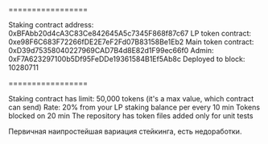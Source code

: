 =================

Staking contract address: 0xBFAbb20d4cA3C83Ce842645A5c7345F868f87c67
LP token contract: 0xe98F6C683F72266fDE2E7eF2Fd07B83158Be1Eb2
Main token contract: 0xD39d75358040227969CAD7B4d8E82d1F99ec66f0
Admin: 0xF7A623297100b5Df95FeDDe19361584B1Ef5Ab8c
Deployed to block: 10280711

=================

Staking contract has limit: 50,000 tokens (it's a max value, which contract can send)
Rate: 20% from your LP staking balance per every 10 min
Tokens blocked on 20 min
The repository has token files added only for unit tests

Первичная наипростейшая вариация стейкинга, есть недоработки.
